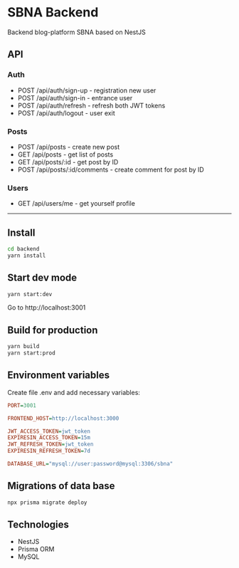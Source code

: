 # SBNA Backend

Backend blog-platform SBNA based on NestJS

## API

### Auth

- POST /api/auth/sign-up - registration new user
- POST /api/auth/sign-in - entrance user
- POST /api/auth/refresh - refresh both JWT tokens
- POST /api/auth/logout - user exit

### Posts

- POST /api/posts - create new post
- GET /api/posts - get list of posts
- GET /api/posts/:id - get post by ID
- POST /api/posts/:id/comments - create comment for post by ID

### Users

- GET /api/users/me - get yourself profile

---

## Install

```bash
cd backend
yarn install
```

## Start dev mode

```bash
yarn start:dev
```

Go to http://localhost:3001

## Build for production

```bash
yarn build
yarn start:prod
```

## Environment variables

Create file .env and add necessary variables:

```ini
PORT=3001

FRONTEND_HOST=http://localhost:3000

JWT_ACCESS_TOKEN=jwt_token
EXPIRESIN_ACCESS_TOKEN=15m
JWT_REFRESH_TOKEN=jwt_token
EXPIRESIN_REFRESH_TOKEN=7d

DATABASE_URL="mysql://user:password@mysql:3306/sbna"
```

## Migrations of data base

```bash
npx prisma migrate deploy
```

## Technologies

- NestJS
- Prisma ORM
- MySQL
